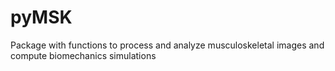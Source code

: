 # pyMSK
Package with functions to process and analyze musculoskeletal images and compute biomechanics simulations

